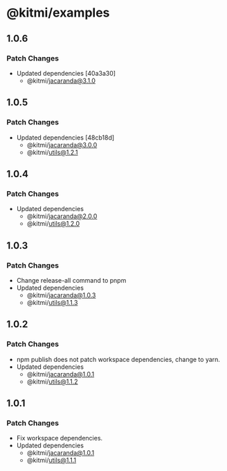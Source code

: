# @kitmi/examples

## 1.0.6

### Patch Changes

-   Updated dependencies [40a3a30]
    -   @kitmi/jacaranda@3.1.0

## 1.0.5

### Patch Changes

-   Updated dependencies [48cb18d]
    -   @kitmi/jacaranda@3.0.0
    -   @kitmi/utils@1.2.1

## 1.0.4

### Patch Changes

-   Updated dependencies
    -   @kitmi/jacaranda@2.0.0
    -   @kitmi/utils@1.2.0

## 1.0.3

### Patch Changes

-   Change release-all command to pnpm
-   Updated dependencies
    -   @kitmi/jacaranda@1.0.3
    -   @kitmi/utils@1.1.3

## 1.0.2

### Patch Changes

-   npm publish does not patch workspace dependencies, change to yarn.
-   Updated dependencies
    -   @kitmi/jacaranda@1.0.1
    -   @kitmi/utils@1.1.2

## 1.0.1

### Patch Changes

-   Fix workspace dependencies.
-   Updated dependencies
    -   @kitmi/jacaranda@1.0.1
    -   @kitmi/utils@1.1.1
